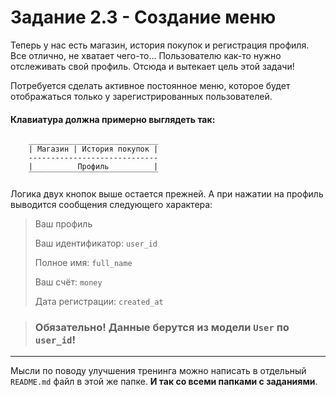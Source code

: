 # Задание 2.3 - Создание меню

Теперь у нас есть магазин, история покупок и регистрация профиля. Все отлично, не хватает чего-то...
Пользователю как-то нужно отслеживать свой профиль. Отсюда и вытекает цель этой задачи!

Потребуется сделать активное постоянное меню, которое будет отображаться только у зарегистрированных пользователей.

#### Клавиатура должна примерно выглядеть так:
```text
    _____________________________
    | Магазин | История покупок |
    -----------------------------
    |          Профиль          |
    ‾‾‾‾‾‾‾‾‾‾‾‾‾‾‾‾‾‾‾‾‾‾‾‾‾‾‾‾‾
```

Логика двух кнопок выше остается прежней.
А при нажатии на профиль выводится сообщения следующего характера:
> Ваш профиль
> 
> Ваш идентификатор: `user_id`
> 
> Полное имя: `full_name`
> 
> Ваш счёт: `money`
> 
> Дата регистрации: `created_at`

> ### Обязательно! Данные берутся из модели `User` по `user_id`!

____

Мысли по поводу улучшения тренинга можно написать в отдельный `README.md` файл в этой же папке. **И так со всеми папками с заданиями**.
